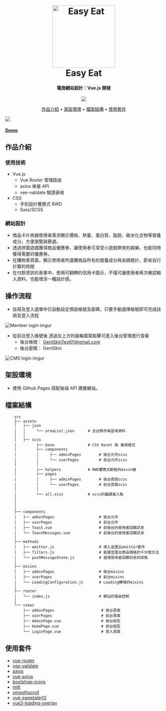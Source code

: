 <h1 align="center">
  <a href="https://tomoyart.github.io/Easy_Eat/dist/#/">
    <img src="https://icons-for-free.com/iconfiles/png/512/dinner+eat+eating+food+kitchen+restaurant+icon-1320086191755611454.png"
         alt="Easy Eat"
         width="200">
  </a>
  <br>
  Easy Eat
  <br>
</h1>

<h4 align="center">
  電商網站設計：Vue.js 開發
</h4>

<p align="center">
  <a  href="https://tomoyart.github.io/Easy_Eat/dist/#/">
    <img src="https://img.shields.io/badge/Demo-EasyEat-green">
  </a>
</p>

<p align="center">
  <a href="#作品介紹">作品介紹</a> •
  <a href="#架設環境">架設環境</a> •
  <a href="#檔案結構">檔案結構</a> •
  <a href="#packages">使用套件</a>
</p>

<img src="https://i.imgur.com/dcyPmhE.jpg">
<h4>
  <a href="https://tomoyart.github.io/Easy_Eat/dist/#/">Demo</a>
</h4>


## 作品介紹

### 使用技術
- Vue.js
  - Vue Router 管理路由
  - axios 串接 API
  - vee-validate 驗證表格
- CSS
  - 手刻設計響應式 RWD
  - Sass/SCSS

### 網站設計
- 商品卡片依據使用者需求顯示價格、熱量、蛋白質、脂肪、碳水化合物等營養成分，方便瀏覽與篩選。
- 透過拼圖遊戲獲得商品優惠券，讓使用者可享受小遊戲帶來的娛樂，也能同時獲得需要的優惠券。
- 在購物車頁面，顯示使用者所選購商品所有的營養成分與金額總計，節省自行計算的時間
- 在付款資訊的表單中，使用可翻轉的信用卡圖示，不僅可讓使用者再次確認輸入資料，也能增添一種設計感。


## 操作流程

* 註冊及登入選單中已自動設定預設帳號及密碼，只要手動選擇帳號即可完成註冊及登入流程

![Member login imgur](https://i.imgur.com/dcyPmhE.jpg)

* 從前台登入帳號後 透過左上方的齒輪圖案點擊可進入後台管理進行查看
  - 後台帳號：  GentSkinTest01@gmail.com
  - 後台密碼：  GentSkin

![CMS login imgur](https://i.imgur.com/dcyPmhE.jpg)



## 架設環境

- 使用 Github Pages 搭配後端 API 建置網站。

## 檔案結構
```
    src
    ├── assets
    │   ├── json                 
    │   │     └── areaList.json      # 全台縣市與區域資料
    │   │ 
    │   ├── scss
    │         ├── base               # CSS Reset 與 複用樣式
    │         ├── components
    │         │     ├── adminPages        # 後台元件scss
    │         │     └── userPages         # 前台元件scss
    │         │
    │         ├── helpers            # RWD響應式斷點的mixin檔
    │         ├── pages              
    │         │     ├── adminPages        # 後台頁面scss
    │         │     └── userPages         # 前台頁面scss
    │         │
    │         └── all.scss           # scss的編譯進入點
    │   
    │   
    │
    ├── components
    │   ├── adminPages                    # 後台元件
    │   ├── userPages                     # 前台元件
    │   ├── Toast.vue                     # 前後台的使用者回饋訊息
    │   └── ToastMessages.vue             # 前後台的使用者回饋訊息
    │
    ├── methods
    │   ├── emitter.js                    # 導入並匯出emitter套件
    │   ├── filters.js                    # 創建並匯出商品價格的千分號方法
    │   └── pushMessageState.js           # 處理使用者回饋訊息的狀態
    │
    ├── mixins
    │   ├── adminPages                    # 後台mixins
    │   ├── userPages                     # 前台mixins
    │   └── LoadingConfiguration.js       # Loading轉場的mixins
    │
    ├── router
    │   └── index.js                      # 網站的路由控制
    │   
    └── views
        ├── adminPages                     # 後台頁面
        ├── userPages                      # 前台頁面
        ├── AdminPage.vue                  # 後台版型
        ├── HomePage.vue                   # 前台版型
        └── LoginPage.vue                  # 登入頁面
 ```
    
## 使用套件

- [vue-router](https://github.com/vuejs/vue-router)
- [vee-validate](https://github.com/logaretm/vee-validate)
- [axios](https://github.com/axios/axios)
- [vue-axios](https://github.com/imcvampire/vue-axios)
- [bootstrap-icons](https://github.com/twbs/icons)
- [mitt](https://github.com/developit/mitt)
- [smoothscroll](https://github.com/iamdustan/smoothscroll)
- [vue-sweetalert2](https://github.com/avil13/vue-sweetalert2)
- [vue3-loading-overlay](https://github.com/moyoujun/vue3-loading-overlay)


